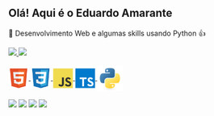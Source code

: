 ## Olá! Aqui é o Eduardo Amarante

🧐 Desenvolvimento Web e algumas skills usando Python :+1:

<div>
  <a href="https://beacons.ai/EduardoAmarante">
    <img height="150em" src="https://github-readme-stats.vercel.app/api?username=EduardoAmarante&show_icons=true&theme=tokyonight&include_all_commits=true&count_private=true"/>
    <img height="150em" src="https://github-readme-stats.vercel.app/api/top-langs/?username=EduardoAmarante&layout=compact&langs_count=16&theme=tokyonight&include_all_commits=true&count_private=true"/>
</div>
  
<div style="display: inline_block"><br>
  <img align="center" alt="IconHTML" height="40" width="40" src="https://raw.githubusercontent.com/devicons/devicon/master/icons/html5/html5-original.svg">
  <span> </span>
  <img align="center" alt="IconCSS" height="40" width="40" src="https://raw.githubusercontent.com/devicons/devicon/master/icons/css3/css3-original.svg">
  <span> </span>
  <img align="center" alt="IconJs" height="40" width="40" src="https://raw.githubusercontent.com/devicons/devicon/master/icons/javascript/javascript-original.svg">
  <span> </span>
  <img align="center" alt="IconTs" height="40" width="40" src="https://raw.githubusercontent.com/devicons/devicon/master/icons/typescript/typescript-original.svg">
  <span> </span>
  <img align="center" alt="IconPython" height="50" width="50" src="https://raw.githubusercontent.com/devicons/devicon/master/icons/python/python-original.svg">
 </div>
 <br>
<div> 
  <a href="https://www.youtube.com/droidhs" target="_blank">
    <img src="https://img.shields.io/badge/YouTube-FF0000?style=for-the-badge&logo=youtube&logoColor=white" target="_blank"></a>
  <a href="https://instagram.com/eduardo4marante" target="_blank"><img src="https://img.shields.io/badge/-Instagram-%23E4405F?style=for-the-badge&logo=instagram&logoColor=white" target="_blank"></a>
  <a href = "mailto:eamarante80@gmail.com"><img src="https://img.shields.io/badge/-Gmail-%23333?style=for-the-badge&logo=gmail&logoColor=white" target="_blank"></a>
  <a href="https://www.linkedin.com/in/eduardoamarante" target="_blank"><img src="https://img.shields.io/badge/-LinkedIn-%230077B5?style=for-the-badge&logo=linkedin&logoColor=white" target="_blank"></a>

</div>
